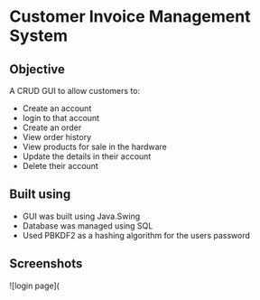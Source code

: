 # Customer Invoice Management System

## Objective
A CRUD GUI to allow customers to:
* Create an account
* login to that account
* Create an order
* View order history
* View products for sale in the hardware
* Update the details in their account
* Delete their account

## Built using
* GUI was built using Java.Swing
* Database was managed using SQL
* Used PBKDF2 as a hashing algorithm for the users password

## Screenshots
![login page](
